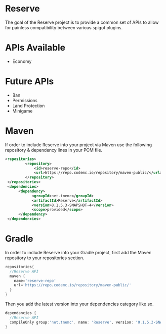 # Reserve

The goal of the Reserve project is to provide a common set of APIs to allow for
painless compatibility between various spigot plugins.

# APIs Available
- Economy

# Future APIs
- Ban
- Permissions
- Land Protection
- Minigame

# Maven

If order to include Reserve into your project via Maven use the following repository & dependency lines in your POM file.

```xml
<repositories>
         <repository>
             <id>reserve-repo</id>
             <url>https://repo.codemc.io/repository/maven-public/</url>
         </repository>
 </repositories>
 <dependencies>
      <dependency>
            <groupId>net.tnemc</groupId>
            <artifactId>Reserve</artifactId>
            <version>0.1.5.3-SNAPSHOT-4</version>
            <scope>provided</scope>
      </dependency>
 </dependencies>
```

# Gradle

In order to include Reserve into your Gradle project, first add the Maven repository to your repositories section.

```gradle
repositories{
  //Reserve API
  maven {
    name='reserve-repo'
    url='https://repo.codemc.io/repository/maven-public/'
  }
}
```
Then you add the latest version into your dependencies category like so.

 ```gradle
 dependancies {
   //Reserve API
   compileOnly group:'net.tnemc', name: 'Reserve', version: '0.1.5.3-SNAPSHOT-4'
 }